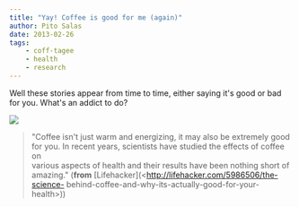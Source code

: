 ```yaml
---
title: "Yay! Coffee is good for me (again)"
author: Pito Salas
date: 2013-02-26
tags:
    - coff-tagee
    - health
    - research
---
```




Well these stories appear from time to time, either saying it's good or bad
for you. What's an addict to do?

![](https://i0.wp.com/img.gawkerassets.com/img/18fn4pcke7mkyjpg/original.jpg?w=300)

> "Coffee isn't just warm and energizing, it may also be extremely good for
> you. In recent years, scientists have studied the effects of coffee on  
> various aspects of health and their results have been nothing short of
> amazing." (**from** [Lifehacker](<http://lifehacker.com/5986506/the-science-
> behind-coffee-and-why-its-actually-good-for-your-health>))


